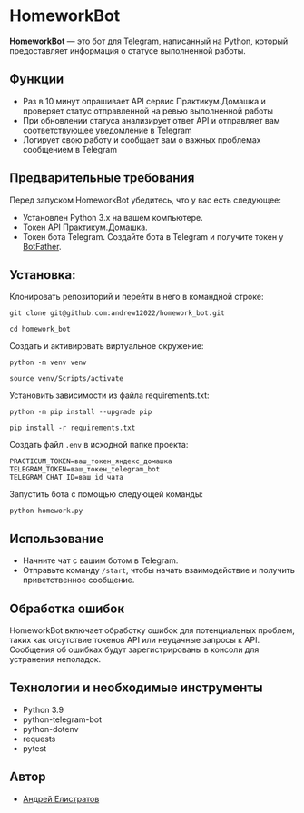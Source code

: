 # HomeworkBot

**HomeworkBot** — это бот для Telegram, написанный на Python, который предоставляет информация о статусе выполненной работы.

## Функции
- Раз в 10 минут опрашивает API сервис Практикум.Домашка и проверяет статус отправленной на ревью выполненной работы
- При обновлении статуса анализирует ответ API и отправляет вам соответствующее уведомление в Telegram
- Логирует свою работу и сообщает вам о важных проблемах сообщением в Telegram

## Предварительные требования
Перед запуском HomeworkBot убедитесь, что у вас есть следующее:
- Установлен Python 3.x на вашем компьютере.
- Токен API Практикум.Домашка.
- Токен бота Telegram. Создайте бота в Telegram и получите токен у [BotFather](https://core.telegram.org/bots#botfather).

## Установка:

Клонировать репозиторий и перейти в него в командной строке:

```
git clone git@github.com:andrew12022/homework_bot.git
```

```
cd homework_bot
```

Cоздать и активировать виртуальное окружение:

```
python -m venv venv
```

```
source venv/Scripts/activate
```

Установить зависимости из файла requirements.txt:

```
python -m pip install --upgrade pip
```

```
pip install -r requirements.txt
```

Создать файл `.env` в исходной папке проекта:

```.env
PRACTICUM_TOKEN=ваш_токен_яндекс_домашка
TELEGRAM_TOKEN=ваш_токен_telegram_bot
TELEGRAM_CHAT_ID=ваш_id_чата
```

Запустить бота с помощью следующей команды:

```
python homework.py
```

## Использование
- Начните чат с вашим ботом в Telegram.
- Отправьте команду `/start`, чтобы начать взаимодействие и получить приветственное сообщение.

## Обработка ошибок
HomeworkBot включает обработку ошибок для потенциальных проблем, таких как отсутствие токенов API или неудачные запросы к API. Сообщения об ошибках будут зарегистрированы в консоли для устранения неполадок.

## Технологии и необходимые инструменты
- Python 3.9
- python-telegram-bot
- python-dotenv
- requests
- pytest

## Автор
- [Андрей Елистратов](https://github.com/andrew12022)
